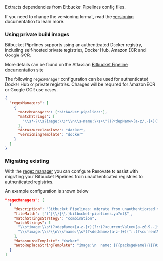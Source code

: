Extracts dependencies from Bitbucket Pipelines config files.

If you need to change the versioning format, read the [versioning](https://docs.renovatebot.com/modules/versioning/) documentation to learn more.

### Using private build images

Bitbucket Pipelines supports using an authenticated Docker registry, including self-hosted private registries, Docker Hub, Amazon ECR and Google GCR.

More details can be found on the Atlassian [Bitbucket Pipeline documentation](https://support.atlassian.com/bitbucket-cloud/docs/use-docker-images-as-build-environments) site

The following `regexManager` configuration can be used for authenticated Docker Hub or private registries. Changes will be required for Amazon ECR or Google GCR use cases.

```json
{
  "regexManagers": [
    {
      "matchManagers": ["bitbucket-pipelines"],
      "matchStrings": [
        "\\s*-?\\s?image:\\s*\\n\\s+name:\\s+\"?(?<depName>[a-z/.-]+)(?::(?<currentValue>[a-z0-9.-]+))?(?:@(?<currentDigest>sha256:[a-f0-9]+))?"
      ],
      "datasourceTemplate": "docker",
      "versioningTemplate": "docker"
    }
  ]
}
```

### Migrating existing

With the [regex manager](https://docs.renovatebot.com/modules/manager/regex/) you can configure Renovate to assist with migrating your Bitbucket Pipelines from unauthenticated registries to authenticated registries.

An example configuration is shown below

```json
"regexManagers": [
  {
    "description": "Bitbucket Pipelines: migrate from unauthenticated to authenticated registry",
    "fileMatch": ["(^|\\/|\\.)bitbucket-pipelines.ya?ml$"],
    "matchStringsStrategy": "combination",
    "matchStrings": [
      "\\s*image:\\s*(?<depName>[a-z-]+)(?::(?<currentValue>[a-z0-9.-]+))?(?:@(?<currentDigest>sha256:[a-f0-9]+))?",
      "\\s*image:\\s*\\n\\s*name:\\s*(?<depName>[a-z-]+)(?::(?<currentValue>[a-z0-9.-]+))?(?:@(?<currentDigest>sha256:[a-f0-9]+))?\\n\\s*username:\\s*\\$SOME_USER\\n\\s*password:\\s*\\$SOME_PASSWORD"
    ],
    "datasourceTemplate": "docker",
    "autoReplaceStringTemplate": "image:\n  name: {{{packageName}}}{{#if newValue}}:{{{newValue}}}{{/if}}{{#if newDigest}}@{{{newDigest}}}{{/if}}\n  username: $SOME_USER\n  password: $SOME_PASSWORD"
  }
]
```
